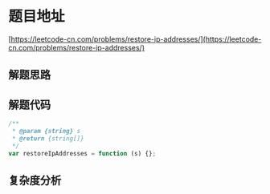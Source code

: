 # 题目地址

[https://leetcode-cn.com/problems/restore-ip-addresses/](https://leetcode-cn.com/problems/restore-ip-addresses/)

## 解题思路

## 解题代码

```js
/**
 * @param {string} s
 * @return {string[]}
 */
var restoreIpAddresses = function (s) {};
```

## 复杂度分析
